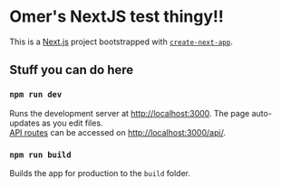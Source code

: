 # Omer's NextJS test thingy!!

This is a [Next.js](https://nextjs.org/) project bootstrapped with [`create-next-app`](https://github.com/vercel/next.js/tree/canary/packages/create-next-app).

## Stuff you can do here

### `npm run dev`

Runs the development server at [http://localhost:3000](http://localhost:3000). The page auto-updates as you edit files. \
[API routes](https://nextjs.org/docs/api-routes/introduction) can be accessed on [http://localhost:3000/api/](http://localhost:3000/api/).

### `npm run build`

Builds the app for production to the `build` folder.
